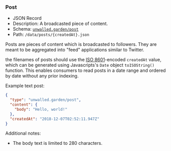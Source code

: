 ### Post

 - JSON Record
 - Description: A broadcasted piece of content.
 - Schema: [`unwalled.garden/post`](./post.json)
 - Path: `/data/posts/{createdAt}.json`

Posts are pieces of content which is broadcasted to followers. They are meant to be aggregated into "feed" applications similar to Twitter.

the filenames of posts should use the [ISO 8601](https://tools.ietf.org/html/rfc3339)-encoded `createdAt` value, which can be generated using Javascripts's `Date` object `toISOString()` function. This enables consumers to read posts in a date range and ordered by date without any prior indexing.

Example text post:

```json
{
  "type": "unwalled.garden/post",
  "content": {
    "body": "Hello, world!"
  },
  "createdAt": "2018-12-07T02:52:11.947Z"
}
```

Additional notes:

 - The body text is limited to 280 characters.